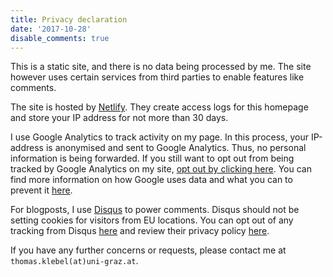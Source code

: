 ```yaml
---
title: Privacy declaration
date: '2017-10-28'
disable_comments: true
---
```


This is a static site, and there is no data being processed by me. The site
however uses certain services from third parties to enable features like
comments.

The site is hosted by [Netlify](https://www.netlify.com). They create access
logs for this homepage and store your IP address for not more than 30 days.

I use Google Analytics to track activity on my page. In this process, your 
IP-address is anonymised and sent to Google Analytics. Thus, no personal 
information is being forwarded. 
If you still want to opt out from being tracked by Google Analytics on my site, 
<a onclick="alert('Tracking by Google Analytics has been disabled in your browser for this site.')" href="javascript:gaOptout()">opt out by clicking here</a>.
You can find more information on how Google uses data and what you can to
prevent it [here](https://privacy.google.com/your-data.html).

For blogposts, I use [Disqus](https://disqus.com/) to power comments. Disqus
should not be setting cookies for visitors from EU locations.
You can opt out of any tracking from Disqus
[here](https://disqus.com/data-sharing-settings/)
and review their privacy policy 
[here](https://help.disqus.com/commenting/gdpr-delete-or-access-user-data).

If you have any further concerns or requests, please contact me at 
`thomas.klebel(at)uni-graz.at`.
